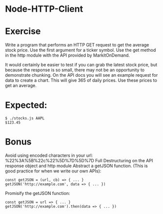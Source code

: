 # Node-HTTP-Client

# Exercise

Write a program that performs an HTTP GET request to get the average stock price. Use the first argument for a ticker symbol. Use the get method in the http module with the API provided by MarkitOnDemand.

It would certainly be easier to test if you can grab the latest stock price, but because the response is so small, there may not be an opportunity to demonstrate chunking. On the API docs you will see an example request for data to create a chart. This will give 365 of daily prices. Use these prices to get an average.

# Expected:

```
$ ./stocks.js AAPL
$123.45
```

# Bonus
Avoid using encoded characters in your url: %22%3A%5B%22c%22%5D%7D%5D%7D
Full Destructuring on the API response object and http module
Abstract a getJSON function. (This is good practice for when we write our own APIs):

```
const getJSON = (url, cb) => { ... }
getJSON('http://example.com', data => { ... })
```

Promisify the getJSON function:

```
const getJSON = url => { ... }
getJSON('http://example.com').then(data => { ... })
```
